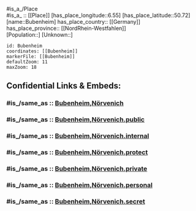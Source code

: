﻿---
confidential: public
isDeleted: false
location:
- 50.72
- 6.55
mapmarker: city
mapzoom:
- 7
- 12
SpocWebEntityId: 29388
tags:
- geo/City
type: City
---

#is_a_/Place  
#is_a_ :: [[Place]] 
[has_place_longitude::6.55] 
[has_place_latitude::50.72] 
[name::Bubenheim] 
has_place_country:: [[Germany]]  
has_place_province:: [[NordRhein-Westfahlen]]  
[Population::] 
[Unknown::] 


```leaflet
id: Bubenheim
coordinates: [[Bubenheim]] 
markerFile: [[Bubenheim]] 
defaultZoom: 11 
maxZoom: 18
```


## Confidential Links & Embeds: 

### #is_/same_as :: [Bubenheim,Nörvenich](/_Standards/Earth/Continent/Europe/Europe~Central/Germany/Germany~West/Nordrhein-Westfalen/counties~NW/Düren/cities~Düren/Nörvenich/Bubenheim,Nörvenich.md) 

### #is_/same_as :: [Bubenheim,Nörvenich.public](/_public/Earth/Continent/Europe/Europe~Central/Germany/Germany~West/Nordrhein-Westfalen/counties~NW/Düren/cities~Düren/Nörvenich/Bubenheim,Nörvenich.public.md) 

### #is_/same_as :: [Bubenheim,Nörvenich.internal](/_internal/Earth/Continent/Europe/Europe~Central/Germany/Germany~West/Nordrhein-Westfalen/counties~NW/Düren/cities~Düren/Nörvenich/Bubenheim,Nörvenich.internal.md) 

### #is_/same_as :: [Bubenheim,Nörvenich.protect](/_protect/Earth/Continent/Europe/Europe~Central/Germany/Germany~West/Nordrhein-Westfalen/counties~NW/Düren/cities~Düren/Nörvenich/Bubenheim,Nörvenich.protect.md) 

### #is_/same_as :: [Bubenheim,Nörvenich.private](/_private/Earth/Continent/Europe/Europe~Central/Germany/Germany~West/Nordrhein-Westfalen/counties~NW/Düren/cities~Düren/Nörvenich/Bubenheim,Nörvenich.private.md) 

### #is_/same_as :: [Bubenheim,Nörvenich.personal](/_personal/Earth/Continent/Europe/Europe~Central/Germany/Germany~West/Nordrhein-Westfalen/counties~NW/Düren/cities~Düren/Nörvenich/Bubenheim,Nörvenich.personal.md) 

### #is_/same_as :: [Bubenheim,Nörvenich.secret](/_secret/Earth/Continent/Europe/Europe~Central/Germany/Germany~West/Nordrhein-Westfalen/counties~NW/Düren/cities~Düren/Nörvenich/Bubenheim,Nörvenich.secret.md)

